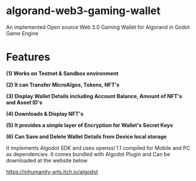 # algorand-web3-gaming-wallet


An implemented Open source Web 3.0 Gaming Wallet for Algorand in Godot Game Engine 

# Features
**(1) Works on Testnet & Sandbox environment**

**(2) It can Transfer MicroAlgos, Tokens, NFT's** 

**(3) Display Wallet Details including Account Balance, Amount of NFT's and Asset ID's**

**(4) Downloads & Display NFT's** 

**(5) It provides a simple layer of Encryption for Wallet's Secret Keys**

**(6) Can Save and Delete Wallet Details from Device local storage**



It implements Algodot SDK and uses openssl 1.1 compiled for Mobile and PC as dependencies.
It comes bundled with Algodot Plugin and Can be downloaded at the website below

https://inhumanity-arts.itch.io/algodot

